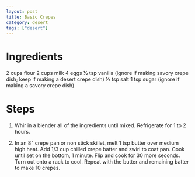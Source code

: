 ```yaml
---
layout: post
title: Basic Crepes
category: desert
tags: ["desert"]
---
```

# Ingredients

2	cups flour
2	cups milk
4	eggs
½	tsp vanilla (ignore if making savory crepe dish; keep if making a desert crepe dish)
½	tsp salt
1	tsp sugar (ignore if making a savory crepe dish)

# Steps

1.  Whir in a blender all of the ingredients until mixed.  Refrigerate for 1 to 2 hours.

2.  In an 8" crepe pan or non stick skillet, melt 1 tsp butter over medium high heat.  Add 1/3 cup chilled crepe batter and swirl to coat pan.  Cook until set on the bottom, 1 minute.  Flip and cook for 30 more seconds.  Turn out onto a rack to cool.  Repeat with the butter and remaining batter to make 10 crepes.
